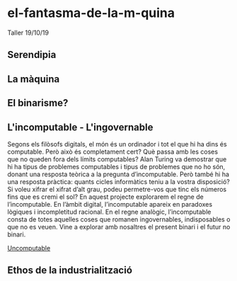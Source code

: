 # el-fantasma-de-la-m-quina
Taller 19/10/19

## Serendipia
## La màquina
## El binarisme?
## L'incomputable - L'ingovernable

Segons els filòsofs digitals, el món és un ordinador i tot el que hi ha dins és computable. 
Però això és completament cert? Què passa amb les coses que no queden fora dels límits computables? Alan Turing va 
demostrar que hi ha tipus de problemes computables i tipus de problemes que no ho són, donant una resposta teòrica 
a la pregunta d’incomputable. Però també hi ha una resposta pràctica: quants cicles informàtics teniu a la vostra 
disposició? Si voleu xifrar el xifrat d’alt grau, podeu permetre-vos que tinc els números fins que es cremi el sol? 
En aquest projecte explorarem el regne de l’incomputable. En l’àmbit digital, l’incomputable apareix en paradoxes 
lògiques i incompletitud racional. En el regne analògic, l’incomputable consta de totes aquelles coses que romanen 
ingovernables, indisposables o que no es veuen. Vine a explorar amb nosaltres el present binari i el futur no binari.

[Uncomputable](https://sfpc.io/uncomputable/)

## Ethos de la industrialització
## 
